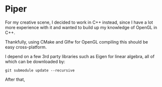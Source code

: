 Piper
=====

For my creative scene, I decided to work in C++ instead, since I have a lot
more experience with it and wanted to build up my knowledge of OpenGL in C++.

Thankfully, using CMake and Glfw for OpenGL compiling this should be easy
cross-platform.

I depend on a few 3rd party libraries such as Eigen for linear algebra, all of
which can be downloaded by:

```
git submodule update --recursive
```

After that, 
